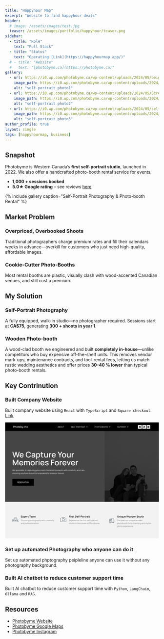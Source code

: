 ```yaml
---
title: "Happyhour Map"
excerpt: "Website to find happyhour deals"
header:
  # image: /assets/images/test.jpg
  teaser: /assets/images/portfolio/happyhour/teaser.png
sidebar:
  - title: "Role"
    text: "Full Stack"
  - title: "Status"
    text: "Operating [Link](https://happyhourmap.app/)"
  # - title: "Website"
  #   text: "[photobyme.ca](https://photobyme.ca)"    
gallery:
  - url: https://i0.wp.com/photobyme.ca/wp-content/uploads/2024/05/beige.jpeg?resize=683%2C1024&ssl=1
    image_path: https://i0.wp.com/photobyme.ca/wp-content/uploads/2024/05/beige.jpeg?resize=683%2C1024&ssl=1
    alt: "self-portrait photo1"
  - url: https://i0.wp.com/photobyme.ca/wp-content/uploads/2024/05/Screen-Shot-2024-05-21-at-11.16.34-AM-1.png?resize=675%2C1024&ssl=1
    image_path: https://i0.wp.com/photobyme.ca/wp-content/uploads/2024/05/Screen-Shot-2024-05-21-at-11.16.34-AM-1.png?resize=675%2C1024&ssl=1
    alt: "self-portrait photo2"
  - url: https://i0.wp.com/photobyme.ca/wp-content/uploads/2024/05/self-BW-wide.webp?resize=683%2C1024&ssl=1
    image_path: https://i0.wp.com/photobyme.ca/wp-content/uploads/2024/05/self-BW-wide.webp?resize=683%2C1024&ssl=1
    alt: "self-portrait photo3"        
author_profile: true
layout: single
tags: [happyhourmap, business]
---
```



## Snapshot  
Photobyme is Western Canada’s **first self-portrait studio**, launched in 2022. We also offer a handcrafted photo-booth rental service for events.  

- **1,000 + sessions booked**  
- **5.0★ Google rating** – see reviews [here](https://maps.app.goo.gl/AjYKC9XZF8fytPdZ6)

{% include gallery caption="Self-Portrait Photography & Photo-booth Rental" %}

## Market Problem
### Overpriced, Overbooked Shoots  

Traditional photographers charge premium rates and fill their calendars weeks in advance—overkill for customers who just need high-quality, affordable images.  


### Cookie-Cutter Photo-Booths  

Most rental booths are plastic, visually clash with wood-accented Canadian venues, and still cost a premium.


## My Solution 
### Self-Portrait Photography

A fully equipped, walk-in studio—no photographer required. Sessions start at **CA$75**, generating **300 + shoots in year 1**.  

### Wooden Photo-booth

A wood-clad booth we engineered and built **completely in-house**—unlike competitors who buy expensive off-the-shelf units. This removes vendor mark-ups, maintenance contracts, and tool-rental fees, letting us match rustic wedding aesthetics and offer prices **30–40 % lower** than typical photo-booth rentals.

## Key Contrinution

### Built Company Website 

Built company website using `React` with `TypeScript` and `Square checkout`. [Link](https://photobyme.ca)


![Alt text](/assets/images/portfolio/photobyme/website.jpg)

### Set up automated Photography who anyone can do it

Set up automated phptography peipleline anyone can use it without any photography background.

### Built AI chatbot to reduce customer support time

Built AI chatbot to reduce customer support time with `Python`, `LangChain`, `Ollama` and `RAG`.

## Resources 

- [Photobyme Website](https://photobyme.ca)
- [Photobyme Google Maps](https://maps.app.goo.gl/S5aKUw6ytfeEpeLm9)
- [Photobyme Instagram](https://www.instagram.com/photobyme.ca/)

<!-- ## Results & Metrics
- **⏱ 70 % faster turnaround**: delivery time dropped from 72 h → 22 h.  
- **📈 1 000 + shoots** completed, averaging **85 % capacity utilisation**.  
- **💰 30 % MoM revenue growth** in first year, fully self-funded.  
- **🔄 32 % repeat-booking rate**, surpassing the 30 % goal.

## Lessons Learned
- Automating Lightroom presets via CLI saved ~8 h/week of manual editing.  
- Early investment in a headless CMS (Contentful) simplified multi-channel marketing.  
- Next step: migrate image processing to AWS Lambda for on-demand scaling. -->

<!-- 
## Related Posts 

| Post Title | Date |
| --- | --- |
| [Post 1](/posts/2025-07-30-b/) | 2025-07-30 |
| [Post 2](/posts/2025-07-30-b/) | 2025-07-30 |
| [Post 3](/posts/2025-07-30-b/) | 2025-07-30 | -->